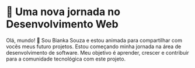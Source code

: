 # 🌱 Uma nova jornada no Desenvolvimento Web



Olá, mundo! 👋 Sou Bianka Souza e estou animada para compartilhar com vocês meus futuro projetos. Estou começando minha jornada na área de desenvolvimento de software. 
Meu objetivo é aprender, crescer e contribuir para a comunidade tecnológica com este projeto.
